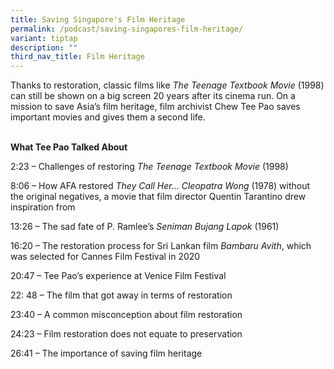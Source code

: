 ```yaml
---
title: Saving Singapore's Film Heritage
permalink: /podcast/saving-singapores-film-heritage/
variant: tiptap
description: ""
third_nav_title: Film Heritage
---
```

<p>Thanks to restoration, classic films like <em>The Teenage Textbook Movie </em>(1998)
can still be shown on a big screen 20 years after its cinema run. On a
mission to save Asia’s film heritage, film archivist Chew Tee Pao saves
important movies and gives them a second life.</p>
<p></p>
<p>
<br><strong>What Tee Pao Talked About</strong>
</p>
<p>2:23 – Challenges of restoring <em>The Teenage Textbook Movie</em> (1998)</p>
<p>8:06 – How AFA restored <em>They Call Her… Cleopatra Wong</em> (1978) without
the original negatives, a movie that film director Quentin Tarantino drew
inspiration from</p>
<p>13:26 – The sad fate of P. Ramlee’s <em>Seniman Bujang Lapok</em> (1961)</p>
<p>16:20 – The restoration process for Sri Lankan film<em> Bambaru Avith</em>,
which was selected for Cannes Film Festival in 2020</p>
<p>20:47 – Tee Pao’s experience at Venice Film Festival</p>
<p>22: 48 – The film that got away in terms of restoration</p>
<p>23:40 – A common misconception about film restoration</p>
<p>24:23 – Film restoration does not equate to preservation</p>
<p>26:41 – The importance of saving film heritage</p>